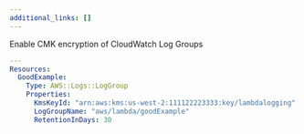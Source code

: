 ```yaml
---
additional_links: []
---
```


Enable CMK encryption of CloudWatch Log Groups

```yaml
---
Resources:
  GoodExample:
    Type: AWS::Logs::LogGroup
    Properties:
      KmsKeyId: "arn:aws:kms:us-west-2:111122223333:key/lambdalogging"
      LogGroupName: "aws/lambda/goodExample"
      RetentionInDays: 30
```
